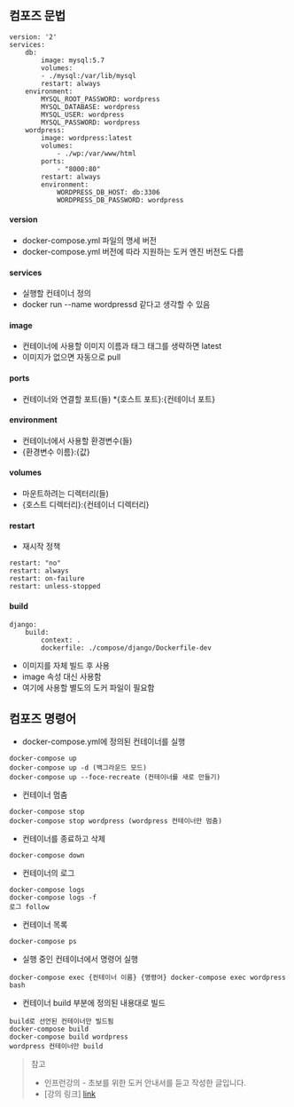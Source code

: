 ## 컴포즈 문법
```
version: '2'
services:
    db:
        image: mysql:5.7 
        volumes:
        - ./mysql:/var/lib/mysql 
        restart: always 
    environment:
        MYSQL_ROOT_PASSWORD: wordpress 
        MYSQL_DATABASE: wordpress 
        MYSQL_USER: wordpress 
        MYSQL_PASSWORD: wordpress
    wordpress:
        image: wordpress:latest
        volumes:
            - ./wp:/var/www/html 
        ports:
            - "8000:80" 
        restart: always 
        environment:
            WORDPRESS_DB_HOST: db:3306 
            WORDPRESS_DB_PASSWORD: wordpress
```

#### version
* docker-compose.yml 파일의 명세 버전
* docker-compose.yml 버전에 따라 지원하는 도커 엔진 버전도 다름

#### services
* 실행할 컨테이너 정의
* docker run --name wordpressd 같다고 생각할 수 있음

#### image
* 컨테이너에 사용할 이미지 이름과 태그 태그를 생략하면 latest
* 이미지가 없으면 자동으로 pull

#### ports
* 컨테이너와 연결할 포트(들) 
*{호스트 포트}:{컨테이너 포트}
  
#### environment
* 컨테이너에서 사용할 환경변수(들)
* {환경변수 이름}:{값}

#### volumes
* 마운트하려는 디렉터리(들)
* {호스트 디렉터리}:{컨테이너 디렉터리}

#### restart
* 재시작 정책
```
restart: "no"
restart: always
restart: on-failure 
restart: unless-stopped
```

#### build
```
django: 
    build:
        context: .
        dockerfile: ./compose/django/Dockerfile-dev
```
* 이미지를 자체 빌드 후 사용
* image 속성 대신 사용함
* 여기에 사용할 별도의 도커 파일이 필요함

## 컴포즈 명령어
* docker-compose.yml에 정의된 컨테이너를 실행 
```
docker-compose up
docker-compose up -d (백그라운드 모드)
docker-compose up --foce-recreate (컨테이너를 새로 만들기) 
```
* 컨테이너 멈춤 
```
docker-compose stop
docker-compose stop wordpress (wordpress 컨테이너만 멈춤) 
```

* 컨테이너를 종료하고 삭제 
```
docker-compose down
```

* 컨테이너의 로그
```
docker-compose logs 
docker-compose logs -f
로그 follow
```

* 컨테이너 목록
```
docker-compose ps
```

* 실행 중인 컨테이너에서 명령어 실행
```
docker-compose exec {컨테이너 이름} {명령어} docker-compose exec wordpress bash
```

* 컨테이너 build 부분에 정의된 내용대로 빌드
```
build로 선언된 컨테이너만 빌드됨 
docker-compose build 
docker-compose build wordpress
wordpress 컨테이너만 build
```

> 참고
> * 인프런강의 - 초보를 위한 도커 안내서를 듣고 작성한 글입니다.
> * [강의 링크] [link]

[link]: https://www.inflearn.com/course/%EB%8F%84%EC%BB%A4-%EC%9E%85%EB%AC%B8/dashboard

